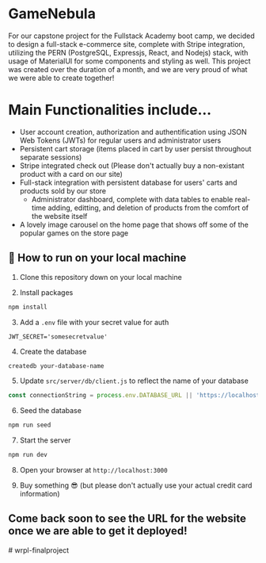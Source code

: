 #  GameNebula

For our capstone project for the Fullstack Academy boot camp, we decided to design a full-stack e-commerce site, complete with Stripe integration, utilizing the PERN (PostgreSQL, Expressjs, React, and Nodejs) stack, with usage of MaterialUI for some components and styling as well. This project was created over the duration of a month, and we are very proud of what we were able to create together!

# Main Functionalities include...

- User account creation, authorization and authentification using JSON Web Tokens (JWTs) for regular users and administrator users
- Persistent cart storage (items placed in cart by user persist throughout separate sessions)
- Stripe integrated check out (Please don't actually buy a non-existant product with a card on our site)
- Full-stack integration with persistent database for users' carts and products sold by our store
  - Administrator dashboard, complete with data tables to enable real-time adding, editting, and deletion of products from the comfort of the website itself
- A lovely image carousel on the home page that shows off some of the popular games on the store page

##  🏁 How to run on your local machine

1. Clone this repository down on your local machine 

2. Install packages

```bash
npm install
```

3. Add a `.env` file with your secret value for auth
```
JWT_SECRET='somesecretvalue'
```

4. Create the database

```bash
createdb your-database-name
```

5. Update `src/server/db/client.js` to reflect the name of your database

```js
const connectionString = process.env.DATABASE_URL || 'https://localhost:5432/your-database-name';
```

6. Seed the database
```bash
npm run seed
```

7. Start the server
```bash
npm run dev
```

8. Open your browser at `http://localhost:3000`

9. Buy something 😎 (but please don't actually use your actual credit card information)

## Come back soon to see the URL for the website once we are able to get it deployed! 
#   w r p l - f i n a l p r o j e c t  
 